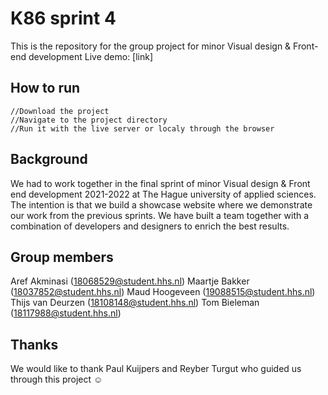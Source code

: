 # K86 sprint 4

This is the repository for the group project for minor Visual design & Front-end development
Live demo: [link]

## How to run

```
//Download the project
//Navigate to the project directory
//Run it with the live server or localy through the browser
```

## Background

We had to work together in the final sprint of minor Visual design & Front end development 2021-2022 at The Hague university of applied sciences. The intention is that we build a showcase website where we demonstrate our work from the previous sprints. We have built a team together with a combination of developers and designers to enrich the best results.

## Group members

Aref Akminasi (18068529@student.hhs.nl)
Maartje Bakker (18037852@student.hhs.nl)
Maud Hoogeveen (19088515@student.hhs.nl)
Thijs van Deurzen (18108148@student.hhs.nl)
Tom Bieleman (18117988@student.hhs.nl)

## Thanks

We would like to thank Paul Kuijpers and Reyber Turgut who guided us through this project ☺️
